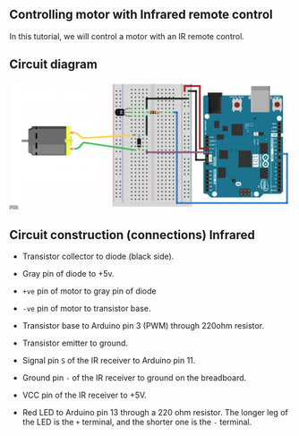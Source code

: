 
## Controlling motor with Infrared remote control
In this tutorial, we will control a motor with an IR remote control.


## Circuit diagram
![](imgs/motor_remote.png)

## Circuit construction (connections) Infrared
- Transistor collector to diode (black side).
- Gray pin of diode to +5v.
- `+ve` pin of motor to gray pin of diode
- `-ve` pin of motor to transistor base. 
- Transistor base to Arduino pin 3 (PWM) through 220ohm resistor.
- Transistor emitter to ground.

- Signal pin `S` of the IR receiver to Arduino pin 11.
- Ground pin `-` of the IR receiver to ground on the breadboard.
- VCC pin of the IR receiver to +5V.
- Red LED to Arduino pin 13 through a 220 ohm resistor. The longer leg of the LED is the `+` terminal, and the shorter one is the `-` terminal.
